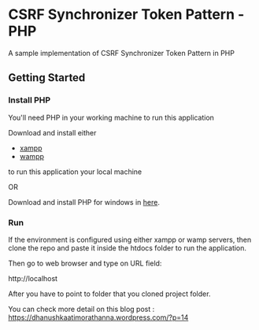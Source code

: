 
# CSRF Synchronizer Token Pattern - PHP

A sample implementation of CSRF Synchronizer Token Pattern in PHP

## Getting Started

### Install PHP

You'll need PHP in your working machine to run this application

Download and install either

-   [xampp](https://www.apachefriends.org/index.html)
-   [wampp](http://www.wampserver.com/en/)

to run this application your local machine

OR

Download and install PHP for windows in [here](https://windows.php.net/download/).

### Run

If the environment is configured using either xampp or wamp servers, then clone the repo and paste it inside the htdocs folder to run the application.

Then go to web browser and type on URL field:

http://localhost

After you have to point to folder that you cloned project folder.

You can check more detail on this blog post : https://dhanushkaatimorathanna.wordpress.com/?p=14
